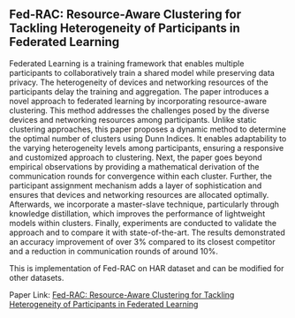 ## Fed-RAC: Resource-Aware Clustering for Tackling Heterogeneity of Participants in Federated Learning
Federated Learning is a training framework that enables multiple participants to collaboratively train a shared model while preserving data privacy. The heterogeneity of devices and networking resources of the participants delay the training and aggregation. The paper introduces a novel approach to federated learning by incorporating resource-aware clustering. This method addresses the challenges posed by the diverse devices and networking resources among participants. Unlike static clustering approaches, this paper proposes a dynamic method to determine the optimal number of clusters using Dunn Indices. It enables adaptability to the varying heterogeneity levels among participants, ensuring a responsive and customized approach to clustering. Next, the paper goes beyond empirical observations by providing a mathematical derivation of the communication rounds for convergence within each cluster. Further, the participant assignment mechanism adds a layer of sophistication and ensures that devices and networking resources are allocated optimally. Afterwards, we incorporate a master-slave technique, particularly through knowledge distillation, which improves the performance of lightweight models within clusters. Finally, experiments are conducted to validate the approach and to compare it with state-of-the-art. The results demonstrated an accuracy improvement of over 3% compared to its closest competitor and a reduction in communication rounds of around 10%.

This is implementation of Fed-RAC on HAR dataset and can be modified for other datasets.

Paper Link: [Fed-RAC: Resource-Aware Clustering for Tackling Heterogeneity of Participants in Federated Learning](https://ieeexplore.ieee.org/document/10476717)
